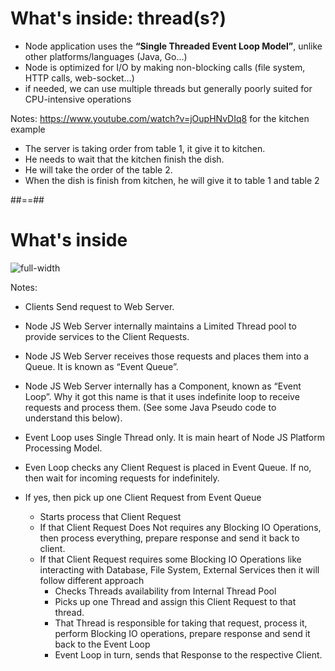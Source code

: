 <!-- .slide: class="with-code" -->
# What's inside: thread(s?)

* Node application uses the <b>“Single Threaded Event Loop Model”</b>, unlike other platforms/languages (Java, Go…)
* Node is optimized for I/O by making non-blocking calls (file system, HTTP calls, web-socket…)
* if needed, we can use multiple threads but generally poorly suited for CPU-intensive operations

Notes:
https://www.youtube.com/watch?v=jOupHNvDIq8 for the kitchen example
- The server is taking order from table 1, it give it to kitchen. 
- He needs to wait that the kitchen finish the dish. 
- He will take the order of the table 2.
- When the dish is finish from kitchen, he will give it to table 1 and table 2


##==##

<!-- .slide: class="with-code" -->
# What's inside

![full-width](./assets/images/nodejs-system.svg)

Notes: 
* Clients Send request to Web Server.
* Node JS Web Server internally maintains a Limited Thread pool to provide services to the Client Requests.
* Node JS Web Server receives those requests and places them into a Queue. It is known as “Event Queue”.
* Node JS Web Server internally has a Component, known as “Event Loop”. Why it got this name is that it uses indefinite loop to receive requests and process them. (See some Java Pseudo code to understand this below).
* Event Loop uses Single Thread only. It is main heart of Node JS Platform Processing Model.
* Even Loop checks any Client Request is placed in Event Queue.
  If no, then wait for incoming requests for indefinitely.

* If yes, then pick up one Client Request from Event Queue
  * Starts process that Client Request
  * If that Client Request Does Not requires any Blocking IO Operations, then process everything, prepare response and send it back to client.
  * If that Client Request requires some Blocking IO Operations like interacting with Database, File System, External Services then it will follow different approach
    * Checks Threads availability from Internal Thread Pool
    * Picks up one Thread and assign this Client Request to that thread.
    * That Thread is responsible for taking that request, process it, perform Blocking IO operations, prepare response and send it back to the Event Loop
    * Event Loop in turn, sends that Response to the respective Client.
